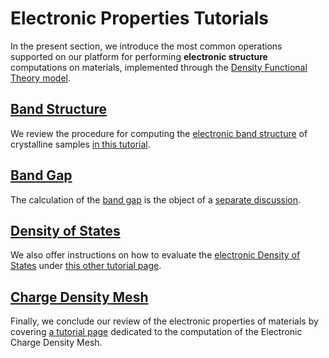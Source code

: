 # Electronic Properties Tutorials

In the present section, we introduce the most common operations supported on our platform for performing **electronic structure** computations on materials, implemented through the [Density Functional Theory model](../../../models-directory/dft/overview.md).

## [Band Structure](band-structure.md)

We review the procedure for computing the [electronic band structure](../../../properties-directory/non-scalar/bandstructure.md) of crystalline samples [in this tutorial](band-structure.md).

## [Band Gap](band-gap.md)

The calculation of the [band gap](../../../properties-directory/non-scalar/band-gaps.md) is the object of a [separate discussion](band-gap.md).

## [Density of States](density-of-states.md)

We also offer instructions on how to evaluate the [electronic Density of States](../../../properties-directory/non-scalar/electronic-dos.md) under [this other tutorial page](density-of-states.md).

## [Charge Density Mesh](electronic-density-mesh.md)

Finally, we conclude our review of the electronic properties of materials by covering [a tutorial page](electronic-density-mesh.md) dedicated to the computation of the Electronic Charge Density Mesh.
